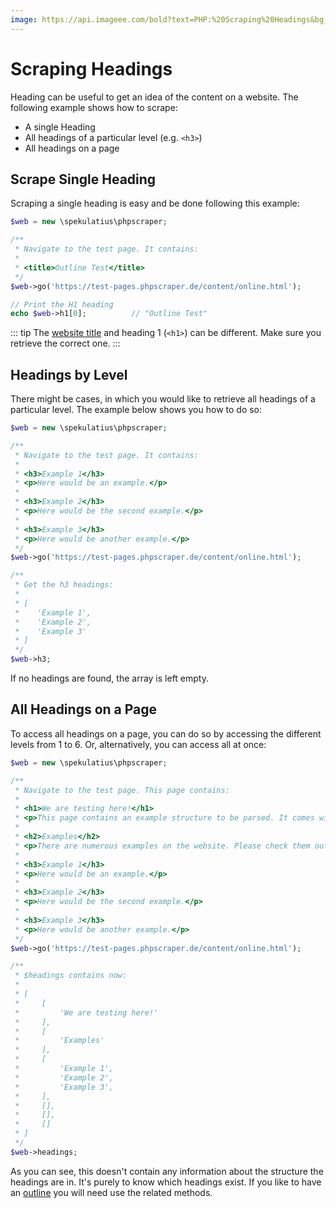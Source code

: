 ```yaml
---
image: https://api.imageee.com/bold?text=PHP:%20Scraping%20Headings&bg_image=https://images.unsplash.com/photo-1542762933-ab3502717ce7
---
```


# Scraping Headings

Heading can be useful to get an idea of the content on a website. The following example shows how to scrape:

 - A single Heading
 - All headings of a particular level (e.g. `<h3>`)
 - All headings on a page


## Scrape Single Heading

Scraping a single heading is easy and be done following this example:

```PHP
$web = new \spekulatius\phpscraper;

/**
 * Navigate to the test page. It contains:
 *
 * <title>Outline Test</title>
 */
$web->go('https://test-pages.phpscraper.de/content/online.html');

// Print the H1 heading
echo $web->h1[0];          // "Outline Test"
```

::: tip
The [website title](/examples/scrape-website-title) and heading 1 (`<h1>`) can be different. Make sure you retrieve the correct one.
:::


## Headings by Level

There might be cases, in which you would like to retrieve all headings of a particular level. The example below shows you how to do so:

```php
$web = new \spekulatius\phpscraper;

/**
 * Navigate to the test page. It contains:
 *
 * <h3>Example 1</h3>
 * <p>Here would be an example.</p>
 *
 * <h3>Example 2</h3>
 * <p>Here would be the second example.</p>
 *
 * <h3>Example 3</h3>
 * <p>Here would be another example.</p>
 */
$web->go('https://test-pages.phpscraper.de/content/online.html');

/**
 * Get the h3 headings:
 *
 * [
 *    'Example 1',
 *    'Example 2',
 *    'Example 3'
 * ]
 */
$web->h3;
```

If no headings are found, the array is left empty.


## All Headings on a Page

To access all headings on a page, you can do so by accessing the different levels from 1 to 6. Or, alternatively, you can access all at once:


```php
$web = new \spekulatius\phpscraper;

/**
 * Navigate to the test page. This page contains:
 *
 * <h1>We are testing here!</h1>
 * <p>This page contains an example structure to be parsed. It comes with a number of headings and nested paragraphs as an scrape example.</p>
 *
 * <h2>Examples</h2>
 * <p>There are numerous examples on the website. Please check them out to get more context on how scraping works.</p>
 *
 * <h3>Example 1</h3>
 * <p>Here would be an example.</p>
 *
 * <h3>Example 2</h3>
 * <p>Here would be the second example.</p>
 *
 * <h3>Example 3</h3>
 * <p>Here would be another example.</p>
 */
$web->go('https://test-pages.phpscraper.de/content/online.html');

/**
 * $headings contains now:
 *
 * [
 *     [
 *         'We are testing here!'
 *     ],
 *     [
 *         'Examples'
 *     ],
 *     [
 *         'Example 1',
 *         'Example 2',
 *         'Example 3',
 *     ],
 *     [],
 *     [],
 *     []
 * ]
 */
$web->headings;
```

As you can see, this doesn't contain any information about the structure the headings are in. It's purely to know which headings exist. If you like to have an [outline](/examples/outline) you will need use the related methods.
